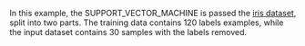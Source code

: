 In this example, the SUPPORT_VECTOR_MACHINE is passed the [iris dataset](https://archive.ics.uci.edu/dataset/53/iris), split into two parts. The training data contains 120 labels examples, while the input dataset contains 30 samples with the labels removed.
